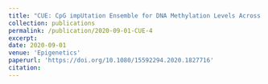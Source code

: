 ```yaml
---
title: "CUE: CpG impUtation Ensemble for DNA Methylation Levels Across the Human Methylation450 (HM450) and EPIC (HM850) BeadChip Platforms"
collection: publications
permalink: /publication/2020-09-01-CUE-4
excerpt: 
date: 2020-09-01
venue: 'Epigenetics'
paperurl: 'https://doi.org/10.1080/15592294.2020.1827716'
citation: 
---
```

